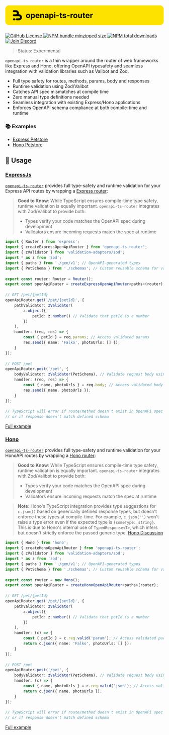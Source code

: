 <h1 align="center">
    <img src="https://raw.githubusercontent.com/builder-group/community/develop/packages/openapi-ts-router/.github/banner.svg" alt="openapi-ts-router banner">
</h1>

<p align="left">
    <a href="https://github.com/builder-group/community/blob/develop/LICENSE">
        <img src="https://img.shields.io/github/license/builder-group/community.svg?label=license&style=flat&colorA=293140&colorB=FDE200" alt="GitHub License"/>
    </a>
    <a href="https://www.npmjs.com/package/openapi-ts-router">
        <img src="https://img.shields.io/bundlephobia/minzip/openapi-ts-router.svg?label=minzipped%20size&style=flat&colorA=293140&colorB=FDE200" alt="NPM bundle minzipped size"/>
    </a>
    <a href="https://www.npmjs.com/package/openapi-ts-router">
        <img src="https://img.shields.io/npm/dt/openapi-ts-router.svg?label=downloads&style=flat&colorA=293140&colorB=FDE200" alt="NPM total downloads"/>
    </a>
    <a href="https://discord.gg/w4xE3bSjhQ">
        <img src="https://img.shields.io/discord/795291052897992724.svg?label=&logo=discord&logoColor=000000&color=293140&labelColor=FDE200" alt="Join Discord"/>
    </a>
</p>

> Status: Experimental

`openapi-ts-router` is a thin wrapper around the router of web frameworks like Express and Hono, offering OpenAPI typesafety and seamless integration with validation libraries such as Valibot and Zod.

- Full type safety for routes, methods, params, body and responses
- Runtime validation using Zod/Valibot
- Catches API spec mismatches at compile time
- Zero manual type definitions needed
- Seamless integration with existing Express/Hono applications
- Enforces OpenAPI schema compliance at both compile-time and runtime

### 📚 Examples

- [Express Petstore](https://github.com/builder-group/community/tree/develop/examples/openapi-ts-router/express/petstore)
- [Hono Petstore](https://github.com/builder-group/community/tree/develop/examples/openapi-ts-router/hono/petstore)

## 📖 Usage

### [ExpressJs](https://expressjs.com/)

[`openapi-ts-router`](https://github.com/builder-group/community/tree/develop/packages/openapi-ts-router) provides full type-safety and runtime validation for your Express API routes by wrapping a [Express router](https://expressjs.com/en/5x/api.html#router):

> **Good to Know**: While TypeScript ensures compile-time type safety, runtime validation is equally important. `openapi-ts-router` integrates with Zod/Valibot to provide both:
>
> - Types verify your code matches the OpenAPI spec during development
> - Validators ensure incoming requests match the spec at runtime

```ts
import { Router } from 'express';
import { createExpressOpenApiRouter } from 'openapi-ts-router';
import { zValidator } from 'validation-adapters/zod';
import * as z from 'zod';
import { paths } from './gen/v1'; // OpenAPI-generated types
import { PetSchema } from './schemas'; // Custom reusable schema for validation

export const router: Router = Router();
export const openApiRouter = createExpressOpenApiRouter<paths>(router);

// GET /pet/{petId}
openApiRouter.get('/pet/{petId}', {
	pathValidator: zValidator(
		z.object({
			petId: z.number() // Validate that petId is a number
		})
	),
	handler: (req, res) => {
		const { petId } = req.params; // Access validated params
		res.send({ name: 'Falko', photoUrls: [] });
	}
});

// POST /pet
openApiRouter.post('/pet', {
	bodyValidator: zValidator(PetSchema), // Validate request body using PetSchema
	handler: (req, res) => {
		const { name, photoUrls } = req.body; // Access validated body data
		res.send({ name, photoUrls });
	}
});

// TypeScript will error if route/method doesn't exist in OpenAPI spec
// or if response doesn't match defined schema
```

[Full example](https://github.com/builder-group/community/tree/develop/examples/openapi-ts-router/express/petstore)

### [Hono](https://hono.dev/)

[`openapi-ts-router`](https://github.com/builder-group/community/tree/develop/packages/openapi-ts-router) provides full type-safety and runtime validation for your HonoAPI routes by wrapping a [Hono router](https://hono.dev/docs/api/routing):

> **Good to Know**: While TypeScript ensures compile-time type safety, runtime validation is equally important. `openapi-ts-router` integrates with Zod/Valibot to provide both:
>
> - Types verify your code matches the OpenAPI spec during development
> - Validators ensure incoming requests match the spec at runtime

> **Note**: Hono's TypeScript integration provides type suggestions for `c.json()` based on generically defined response types, but doesn't enforce these types at compile-time. For example, `c.json('')` won't raise a type error even if the expected type is `{someType: string}`. This is due to Hono's internal use of `TypedResponse<T>`, which infers but doesn't strictly enforce the passed generic type. [Hono Discussion](https://github.com/orgs/honojs/discussions/3331)

```ts
import { Hono } from 'hono';
import { createHonoOpenApiRouter } from 'openapi-ts-router';
import { zValidator } from 'validation-adapters/zod';
import * as z from 'zod';
import { paths } from './gen/v1'; // OpenAPI-generated types
import { PetSchema } from './schemas'; // Custom reusable schema for validation

export const router = new Hono();
export const openApiRouter = createHonoOpenApiRouter<paths>(router);

// GET /pet/{petId}
openApiRouter.get('/pet/{petId}', {
	pathValidator: zValidator(
		z.object({
			petId: z.number() // Validate that petId is a number
		})
	),
	handler: (c) => {
		const { petId } = c.req.valid('param'); // Access validated params
		return c.json({ name: 'Falko', photoUrls: [] });
	}
});

// POST /pet
openApiRouter.post('/pet', {
	bodyValidator: zValidator(PetSchema), // Validate request body using PetSchema
	handler: (c) => {
		const { name, photoUrls } = c.req.valid('json'); // Access validated body data
		return c.json({ name, photoUrls });
	}
});

// TypeScript will error if route/method doesn't exist in OpenAPI spec
// or if response doesn't match defined schema
```

[Full example](https://github.com/builder-group/community/tree/develop/examples/openapi-ts-router/hono/petstore)
